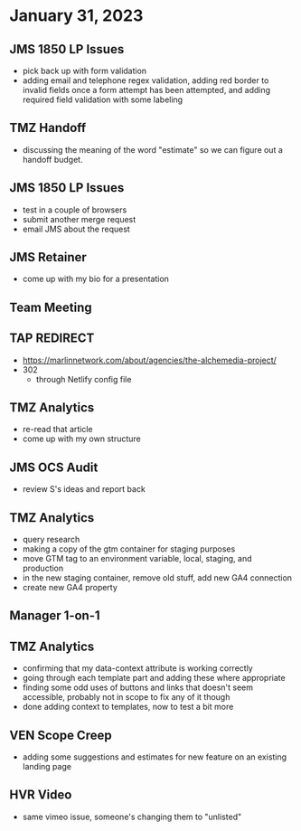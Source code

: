 # January 31, 2023

## JMS 1850 LP Issues
- pick back up with form validation
- adding email and telephone regex validation, adding red border to invalid fields once a form attempt has been attempted, and adding required field validation with some labeling

## TMZ Handoff
- discussing the meaning of the word "estimate" so we can figure out a handoff budget.

## JMS 1850 LP Issues
- test in a couple of browsers
- submit another merge request
- email JMS about the request

## JMS Retainer
- come up with my bio for a presentation

## Team Meeting

## TAP REDIRECT
- https://marlinnetwork.com/about/agencies/the-alchemedia-project/
- 302
	- through Netlify config file

## TMZ Analytics
- re-read that article
- come up with my own structure

## JMS OCS Audit
- review S's ideas and report back

## TMZ Analytics
- query research
- making a copy of the gtm container for staging purposes
- move GTM tag to an environment variable, local, staging, and production
- in the new staging container, remove old stuff, add new GA4 connection
- create new GA4 property

## Manager 1-on-1

## TMZ Analytics
- confirming that my data-context attribute is working correctly
- going through each template part and adding these where appropriate
- finding some odd uses of buttons and links that doesn't seem accessible, probably not in scope to fix any of it though
- done adding context to templates, now to test a bit more

## VEN Scope Creep
- adding some suggestions and estimates for new feature on an existing landing page

## HVR Video
- same vimeo issue, someone's changing them to "unlisted"